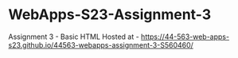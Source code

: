 # WebApps-S23-Assignment-3
Assignment 3 - Basic HTML
Hosted at - https://44-563-web-apps-s23.github.io/44563-webapps-assignment-3-S560460/
